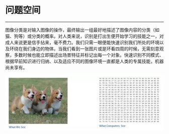 # 问题空间

---

图像分类是对输入图像的操作，最终输出一组最好地描述了图像内容的分类（如猫、狗等）或分类的概率。对人类来说，识别是打出生便开始学习的技能之一，对成人来说更是信手拈来，毫不费力。我们只需一眼便能快速识别我们所处的环境以及环绕在我们身边的物体。当我们看到一张图片或是环看四周的时候，无需刻意观察，多数时候也能立即描述出场景特征并标记出每一个对象。快速识别不同模式、根据早前知识进行归纳、以及适应不同的图像环境一直都是人类的专属技能，机器尚未享有。

![](/images/641.webp)